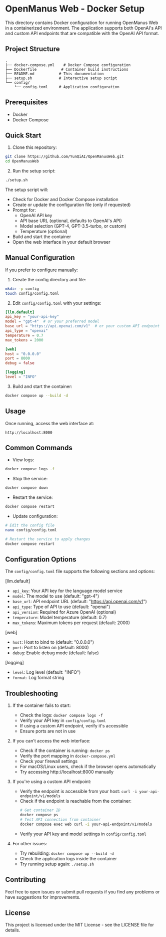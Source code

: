 # OpenManus Web - Docker Setup

This directory contains Docker configuration for running OpenManus Web in a containerized environment. The application supports both OpenAI's API and custom API endpoints that are compatible with the OpenAI API format.

## Project Structure

```
.
├── docker-compose.yml    # Docker Compose configuration
├── Dockerfile           # Container build instructions
├── README.md           # This documentation
├── setup.sh            # Interactive setup script
└── config/
    └── config.toml     # Application configuration
```

## Prerequisites

- Docker
- Docker Compose

## Quick Start

1. Clone this repository:
```bash
git clone https://github.com/YunQiAI/OpenManusWeb.git
cd OpenManusWeb
```

2. Run the setup script:
```bash
./setup.sh
```

The setup script will:
- Check for Docker and Docker Compose installation
- Create or update the configuration file (only if requested)
- Prompt for:
  - OpenAI API key
  - API base URL (optional, defaults to OpenAI's API)
  - Model selection (GPT-4, GPT-3.5-turbo, or custom)
  - Temperature (optional)
- Build and start the container
- Open the web interface in your default browser

## Manual Configuration

If you prefer to configure manually:

1. Create the config directory and file:
```bash
mkdir -p config
touch config/config.toml
```

2. Edit `config/config.toml` with your settings:
```toml
[llm.default]
api_key = "your-api-key"
model = "gpt-4"  # or your preferred model
base_url = "https://api.openai.com/v1"  # or your custom API endpoint
api_type = "openai"
temperature = 0.7
max_tokens = 2000

[web]
host = "0.0.0.0"
port = 8000
debug = false

[logging]
level = "INFO"
```

3. Build and start the container:
```bash
docker compose up --build -d
```

## Usage

Once running, access the web interface at:
```
http://localhost:8000
```

## Common Commands

- View logs:
```bash
docker compose logs -f
```

- Stop the service:
```bash
docker compose down
```

- Restart the service:
```bash
docker compose restart
```

- Update configuration:
```bash
# Edit the config file
nano config/config.toml

# Restart the service to apply changes
docker compose restart
```

## Configuration Options

The `config/config.toml` file supports the following sections and options:

[llm.default]
- `api_key`: Your API key for the language model service
- `model`: The model to use (default: "gpt-4")
- `base_url`: API endpoint URL (default: "https://api.openai.com/v1")
- `api_type`: Type of API to use (default: "openai")
- `api_version`: Required for Azure OpenAI (optional)
- `temperature`: Model temperature (default: 0.7)
- `max_tokens`: Maximum tokens per request (default: 2000)

[web]
- `host`: Host to bind to (default: "0.0.0.0")
- `port`: Port to listen on (default: 8000)
- `debug`: Enable debug mode (default: false)

[logging]
- `level`: Log level (default: "INFO")
- `format`: Log format string

## Troubleshooting

1. If the container fails to start:
   - Check the logs: `docker compose logs -f`
   - Verify your API key in `config/config.toml`
   - If using a custom API endpoint, verify it's accessible
   - Ensure ports are not in use

2. If you can't access the web interface:
   - Check if the container is running: `docker ps`
   - Verify the port mapping in `docker-compose.yml`
   - Check your firewall settings
   - For macOS/Linux users, check if the browser opens automatically
   - Try accessing http://localhost:8000 manually

3. If you're using a custom API endpoint:
   - Verify the endpoint is accessible from your host: `curl -i your-api-endpoint/v1/models`
   - Check if the endpoint is reachable from the container:
     ```bash
     # Get container ID
     docker compose ps
     # Test API connection from container
     docker compose exec web curl -i your-api-endpoint/v1/models
     ```
   - Verify your API key and model settings in `config/config.toml`

4. For other issues:
   - Try rebuilding: `docker compose up --build -d`
   - Check the application logs inside the container
   - Try running setup again: `./setup.sh`

## Contributing

Feel free to open issues or submit pull requests if you find any problems or have suggestions for improvements.

## License

This project is licensed under the MIT License - see the LICENSE file for details.
